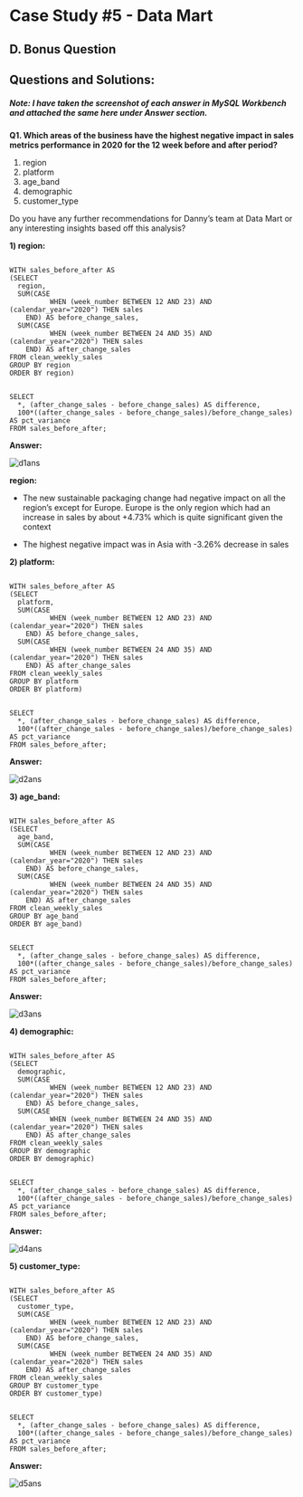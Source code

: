 # Case Study #5 - Data Mart

## D. Bonus Question

## Questions and Solutions:

##### Note: I have taken the screenshot of each answer in MySQL Workbench and attached the same here under Answer section.

**Q1. Which areas of the business have the highest negative impact in sales metrics performance in 2020 for the 12 week before and after period?**

1) region  
2) platform  
3) age_band  
4) demographic  
5) customer_type  

Do you have any further recommendations for Danny’s team at Data Mart or any interesting insights based off this analysis?  

**1) region:**

```

WITH sales_before_after AS
(SELECT 
  region,
  SUM(CASE 
          WHEN (week_number BETWEEN 12 AND 23) AND (calendar_year="2020") THEN sales 
	END) AS before_change_sales,
  SUM(CASE
          WHEN (week_number BETWEEN 24 AND 35) AND (calendar_year="2020") THEN sales 
	END) AS after_change_sales
FROM clean_weekly_sales
GROUP BY region 
ORDER BY region)


SELECT 
  *, (after_change_sales - before_change_sales) AS difference, 
  100*((after_change_sales - before_change_sales)/before_change_sales) AS pct_variance 
FROM sales_before_after;

```

**Answer:**


![d1ans](https://github.com/rakeshbangla41/8_Week_SQL_Challenge/assets/132288134/83073b77-bb41-4f29-8978-142c54e93917)

**region:**

* The new sustainable packaging change had negative impact on all the region’s except for Europe. Europe is the only region which had an increase in sales by about +4.73%  which is quite significant given the context

* The highest negative impact was in Asia with -3.26% decrease in sales    



**2) platform:**

```

WITH sales_before_after AS
(SELECT 
  platform,
  SUM(CASE 
          WHEN (week_number BETWEEN 12 AND 23) AND (calendar_year="2020") THEN sales 
	END) AS before_change_sales,
  SUM(CASE
          WHEN (week_number BETWEEN 24 AND 35) AND (calendar_year="2020") THEN sales 
	END) AS after_change_sales
FROM clean_weekly_sales
GROUP BY platform 
ORDER BY platform)


SELECT 
  *, (after_change_sales - before_change_sales) AS difference, 
  100*((after_change_sales - before_change_sales)/before_change_sales) AS pct_variance 
FROM sales_before_after;

```

**Answer:**


![d2ans](https://github.com/rakeshbangla41/8_Week_SQL_Challenge/assets/132288134/35f45945-2a22-40ef-8440-dc7f407e8d3f)


**3) age_band:**

```

WITH sales_before_after AS
(SELECT 
  age_band,
  SUM(CASE 
          WHEN (week_number BETWEEN 12 AND 23) AND (calendar_year="2020") THEN sales 
	END) AS before_change_sales,
  SUM(CASE
          WHEN (week_number BETWEEN 24 AND 35) AND (calendar_year="2020") THEN sales 
	END) AS after_change_sales
FROM clean_weekly_sales
GROUP BY age_band 
ORDER BY age_band)


SELECT 
  *, (after_change_sales - before_change_sales) AS difference, 
  100*((after_change_sales - before_change_sales)/before_change_sales) AS pct_variance 
FROM sales_before_after;

```

**Answer:**


![d3ans](https://github.com/rakeshbangla41/8_Week_SQL_Challenge/assets/132288134/33cdcfcf-2658-4f82-b776-f1049ebb6382)



**4) demographic:**

```

WITH sales_before_after AS
(SELECT 
  demographic,
  SUM(CASE 
          WHEN (week_number BETWEEN 12 AND 23) AND (calendar_year="2020") THEN sales 
	END) AS before_change_sales,
  SUM(CASE
          WHEN (week_number BETWEEN 24 AND 35) AND (calendar_year="2020") THEN sales 
	END) AS after_change_sales
FROM clean_weekly_sales
GROUP BY demographic 
ORDER BY demographic)


SELECT 
  *, (after_change_sales - before_change_sales) AS difference, 
  100*((after_change_sales - before_change_sales)/before_change_sales) AS pct_variance 
FROM sales_before_after;

```

**Answer:**


![d4ans](https://github.com/rakeshbangla41/8_Week_SQL_Challenge/assets/132288134/ec917817-e67b-4882-92ed-483a5023ebe1)



**5) customer_type:**

```

WITH sales_before_after AS
(SELECT 
  customer_type,
  SUM(CASE 
          WHEN (week_number BETWEEN 12 AND 23) AND (calendar_year="2020") THEN sales 
	END) AS before_change_sales,
  SUM(CASE
          WHEN (week_number BETWEEN 24 AND 35) AND (calendar_year="2020") THEN sales 
	END) AS after_change_sales
FROM clean_weekly_sales
GROUP BY customer_type 
ORDER BY customer_type)


SELECT 
  *, (after_change_sales - before_change_sales) AS difference, 
  100*((after_change_sales - before_change_sales)/before_change_sales) AS pct_variance 
FROM sales_before_after;

```

**Answer:**


![d5ans](https://github.com/rakeshbangla41/8_Week_SQL_Challenge/assets/132288134/53c298ee-fede-4e60-92ef-ce97ba61f693)








